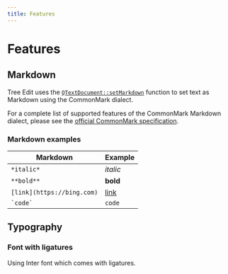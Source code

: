 ```yaml
---
title: Features
---
```


# Features

## Markdown

Tree Edit uses the [`QTextDocument::setMarkdown`](https://doc.qt.io/qt-6/qtextdocument.html#setMarkdown) function to set text as Markdown using the CommonMark dialect.

For a complete list of supported features of the CommonMark Markdown dialect, please see the [official CommonMark specification](https://commonmark.org/help).

### Markdown examples

| Markdown | Example |
|---|---|
| `*italic*` | *italic* |
| `**bold**` | **bold** |
| `[link](https://bing.com)` | [link](https://bing.com) |
| `` `code` `` | `code` |

## Typography

### Font with ligatures

Using Inter font which comes with ligatures.
